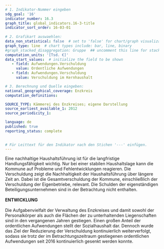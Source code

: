 ```yaml
---
# 1. Indikator-Nummer eingeben 
sdg_goal: '16'
indicator_number: 16.3
graph_title: global_indicators.16-3-title
indicator_sort_order: 16-03-01
 
# 2. Grafikart auswaehlen: 
data_non_statistical: false  # set to 'false' for chart/graph visualization 
graph_type: line  # chart types include: bar, line, binary 
#graph_stacked_disaggregation: Gruppe  ## uncomment this line for stacked bars. eplace 'Geschlecht' with the field of aggregation. 
computation_units: '[Tsd. €]'
data_start_values:  # initialize the field to be shown  
   - field: Aufwendungen.Verschuldung
     value: Ordentliche Aufwendungen
   - field: Aufwendungen.Verschuldung
     value: Verschuldung im Kernhaushalt

# 3. Berechnung und Quelle eingeben: 
national_geographical_coverage: Enzkreis
computation_definitions: 

SOURCE_TYPE: Kämmerei des Enzkreises; eigene Darstellung
source_earliest_available_1: 2012
source_periodicity_1: 

language: de   
published: true 
reporting_status: complete
 
 
# Für Leittext für den Indikator nach den Stichen '---' einfügen. 
---
```

Eine nachhaltige Haushaltsführung ist für die langfristige Handlungsfähigkeit wichtig. Nur bei einer stabilen Haushaltslage kann die Kommune auf Probleme und Fehlentwicklungen reagieren. Die Verschuldung zeigt die Nachhaltigkeit der Haushaltsführung über längere Zeit an. Dabei ist die Gesamtverschuldung der Kommune, einschließlich der Verschuldung der Eigenbetriebe, relevant. Die Schulden der eigenständigen Beteiligungsunternehmen sind in der Betrachtung nicht enthalten. <br>
<br>
**ENTWICKLUNG** <br>
<br>
Die Aufgabenvielfalt der Verwaltung des Enzkreises und damit sowohl der Personalkörper als auch die Flächen der zu unterhaltenden Liegenschaften sind in den vergangenen Jahren gestiegen. Einen großen Anteil der ordentlichen Aufwendungen stellt der Sozialhaushalt dar. Dennoch wurde das Ziel der Reduzierung der Verschuldung kontinuierlich weiterverfolgt, sodass sie trotz der im Betrachtungszeitraum gestiegenen ordentlichen Aufwendungen seit 2016 kontinuierlich gesenkt werden konnte.
